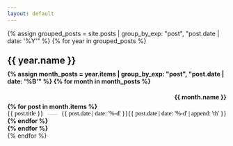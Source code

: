 ```yaml
---
layout: default
---
```


{% assign grouped_posts = site.posts | group_by_exp: "post", "post.date | date: '%Y'" %}
{% for year in grouped_posts %}
  <div class="archive-year">
    <h2 class="year-archive">{{ year.name }}</h2>
    <div class="year-archive">
      {% assign month_posts = year.items | group_by_exp: "post", "post.date | date: '%B'" %}
      {% for month in month_posts %}
        <h3 class="month-archive">{{ month.name }}</h3>
        <ul class="archive-list">
          {% for post in month.items %}
            <li>
              <span class="post-title-archive"><a href="{{ post.url }}">{{ post.title }}</a></span>
              <span class="dots-archive"></span>
              <span class="post-date-archive">{{ post.date | date: '%-d' }}{{ post.date | date: '%-d' | append: 'th' }}</span>
            </li>
          {% endfor %}
        </ul>
      {% endfor %}
    </div>
  </div>
{% endfor %} 

<style>
.archive-year {
}

.year-archive {
  max-width: 100%;
  font-weight: bold;
  text-align: left;
  margin: 0;
  padding-top: 10px;
}

.month-archive {
  text-align: right;
  font-size: 14px;
  font-weight: bold;
  margin-bottom: 5px;
}

.archive-list {
  list-style: none;
  padding: 0;
  margin: 0;
}

.archive-list li {
  display: flex;
  justify-content: space-between;
  font-size: 14px;
  font-family: ui-serif, serif;
  font-weight: normal;
  color: #000;
}

.post-title-archive a {
  color: #000;
  text-decoration: none;
}

.post-title-archive {
  white-space: nowrap;
}

.dots-archive {
  flex-grow: 1;
  border-bottom: 1px dotted #999;
  margin: 0px 10px 6px;
  align-items: bottom;
}

.post-date {
  white-space: nowrap;
}
</style>